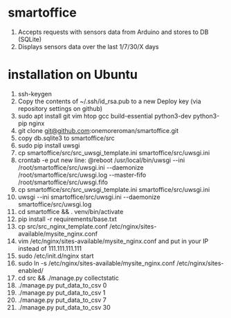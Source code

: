 # smartoffice
1. Accepts requests with sensors data from Arduino and stores to DB (SQLite)
2. Displays sensors data over the last 1/7/30/X days
 
# installation on Ubuntu
1. ssh-keygen 
2. Copy the contents of ~/.ssh/id_rsa.pub to a new Deploy key (via repository settings on github)
3. sudo apt install git vim htop gcc build-essential python3-dev python3-pip nginx
4. git clone git@github.com:onemoreroman/smartoffice.git
5. copy db.sqlite3 to smartoffice/src
6. sudo pip install uwsgi
7. cp smartoffice/src/src_uwsgi_template.ini smartoffice/src/uwsgi.ini 
8. crontab -e 
   put new line: 
   @reboot /usr/local/bin/uwsgi --ini /root/smartoffice/src/uwsgi.ini --daemonize /root/smartoffice/src/uwsgi.log --master-fifo /root/smartoffice/src/uwsgi.fifo
9. cp smartoffice/src/src_uwsgi_template.ini smartoffice/src/uwsgi.ini 
10. uwsgi --ini smartoffice/src/uwsgi.ini --daemonize smartoffice/src/uwsgi.log
11. cd smartoffice && . venv/bin/activate
12. pip install -r requirements/base.txt
13. cp src/src_nginx_template.conf /etc/nginx/sites-available/mysite_nginx.conf
14. vim /etc/nginx/sites-available/mysite_nginx.conf and put in your IP instead of 111.111.111.111
15. sudo /etc/init.d/nginx start 
16. sudo ln -s /etc/nginx/sites-available/mysite_nginx.conf /etc/nginx/sites-enabled/
17. cd src && ./manage.py collectstatic
18. ./manage.py put_data_to_csv 0
19. ./manage.py put_data_to_csv 1
20. ./manage.py put_data_to_csv 7
21. ./manage.py put_data_to_csv 30

